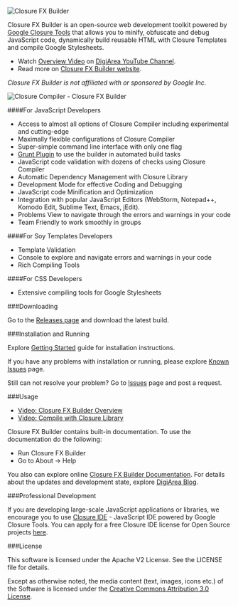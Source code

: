 ![Closure FX Builder](https://lh3.googleusercontent.com/-L1qqs2JVZiM/UuTlLbtwbFI/AAAAAAAAAFI/ZWKLNZNAXM4/w697-h172-no/ClosureFXLogo.png)

Closure FX Builder is an open-source web development toolkit powered by [Google Closure Tools](https://developers.google.com/closure/) that allows you to minify, obfuscate and debug JavaScript code, dynamically build reusable HTML with Closure Templates and compile Google Stylesheets. 
 - Watch [Overview Video](http://youtu.be/xB-sywkSmkQ) on [DigiArea YouTube Channel](https://www.youtube.com/DigiAreaChannel).
 - Read more on [Closure FX Builder website](http://digi-area.com/ClosureFX/).

*Closure FX Builder is not affiliated with or sponsored by Google Inc.*

![Closure Compiler - Closure FX Builder](http://digi-area.com/images/closurefx/screens_compiler.png)

####For JavaScript Developers
 - Access to almost all options of Closure Compiler including experimental and cutting-edge
 - Maximally flexible configurations of Closure Compiler
 - Super-simple command line interface with only one flag
 - [Grunt Plugin](https://github.com/DigiArea/grunt-closurefx-builder) to use the builder in automated build tasks
 - JavaScript code validation with dozens of checks using Closure Compiler
 - Automatic Dependency Management with Closure Library
 - Development Mode for effective Coding and Debugging
 - JavaScript code Minification and Optimization
 - Integration with popular JavaScript Editors (WebStorm, Notepad++, Komodo Edit, Sublime Text, Emacs, jEdit).
 - Problems View to navigate through the errors and warnings in your code
 - Team Friendly to work smoothly in groups

####For Soy Templates Developers
 - Template Validation
 - Console to explore and navigate errors and warnings in your code
 - Rich Compiling Tools

####For CSS Developers
 - Extensive compiling tools for Google Stylesheets

###Downloading

Go to the [Releases page](https://github.com/DigiArea/closurefx-builder/releases) and download the latest build.

###Installation and Running

Explore [Getting Started](http://digi-area.com/ClosureFX/getting-started.php) guide for installation instructions.

If you have any problems with installation or running, please explore [Known Issues](https://github.com/DigiArea/closurefx-builder/wiki/Known-Issues) page.

Still can not resolve your problem? Go to [Issues](https://github.com/DigiArea/closurefx-builder/issues) page and post a request.

###Usage

- [Video: Closure FX Builder Overview](http://www.youtube.com/watch?v=xB-sywkSmkQ&list=PLiJEZLFl_IrhsgLMtZF85YHTXd1akLkXH&feature=share)
- [Video: Compile with Closure Library](http://www.youtube.com/watch?v=VsdeAUPVNus&list=PLiJEZLFl_IrhsgLMtZF85YHTXd1akLkXH&feature=share&index=2)

Closure FX Builder contains built-in documentation.
To use the documentation do the following:
 - Run Closure FX Builder
 - Go to About -> Help

You also can explore online [Closure FX Builder Documentation](http://digi-area.com/ClosureFX/guide/).
For details about the updates and development state, explore [DigiArea Blog](http://blog.digi-area.com/).

###Professional Development

If you are developing large-scale JavaScript applications or libraries, we encourage you to use [Closure IDE](http://digi-area.com/ClosureIDE/) - JavaScript IDE powered by Google Closure Tools.
You can apply for a free Closure IDE license for Open Source projects [here](http://digi-area.com/ClosureIDE/opensource.php).

###License

This software is licensed under the Apache V2 License. See the LICENSE file for details.

Except as otherwise noted, the media content (text, images, icons etc.) of the Software is licensed under the [Creative Commons Attribution 3.0 License](http://creativecommons.org/licenses/by/3.0/).
